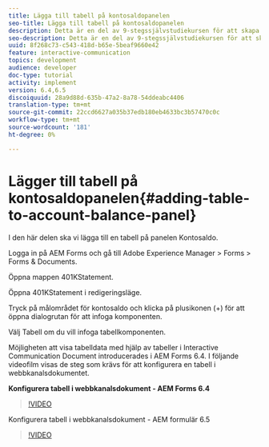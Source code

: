 ```yaml
---
title: Lägga till tabell på kontosaldopanelen
seo-title: Lägga till tabell på kontosaldopanelen
description: Detta är en del av 9-stegssjälvstudiekursen för att skapa ditt första interaktiva kommunikationsdokument.I det här avsnittet kommer vi att lägga till en tabell på panelen Kontosaldo.
seo-description: Detta är en del av 9-stegssjälvstudiekursen för att skapa ditt första interaktiva kommunikationsdokument.I det här avsnittet kommer vi att lägga till en tabell på panelen Kontosaldo.
uuid: 8f268c73-c543-418d-b65e-5beaf9660e42
feature: interactive-communication
topics: development
audience: developer
doc-type: tutorial
activity: implement
version: 6.4,6.5
discoiquuid: 28a9d88d-635b-47a2-8a78-54ddeabc4406
translation-type: tm+mt
source-git-commit: 22ccd6627a035b37edb180eb4633bc3b57470c0c
workflow-type: tm+mt
source-wordcount: '181'
ht-degree: 0%

---
```



# Lägger till tabell på kontosaldopanelen{#adding-table-to-account-balance-panel}

I den här delen ska vi lägga till en tabell på panelen Kontosaldo.

Logga in på AEM Forms och gå till Adobe Experience Manager > Forms > Forms &amp; Documents.

Öppna mappen 401KStatement.

Öppna 401KStatement i redigeringsläge.

Tryck på målområdet för kontosaldo och klicka på plusikonen (+) för att öppna dialogrutan för att infoga komponenten.

Välj Tabell om du vill infoga tabellkomponenten.

Möjligheten att visa tabelldata med hjälp av tabeller i Interactive Communication Document introducerades i AEM Forms 6.4. I följande videofilm visas de steg som krävs för att konfigurera en tabell i webbkanalsdokumentet.

**Konfigurera tabell i webbkanalsdokument - AEM Forms 6.4**

>[!VIDEO](https://video.tv.adobe.com/v/22360/?quality=9&learn=on)

Konfigurera tabell i webbkanalsdokument - AEM formulär 6.5

>[!VIDEO](https://video.tv.adobe.com/v/27847?quality=9&learn=on)


